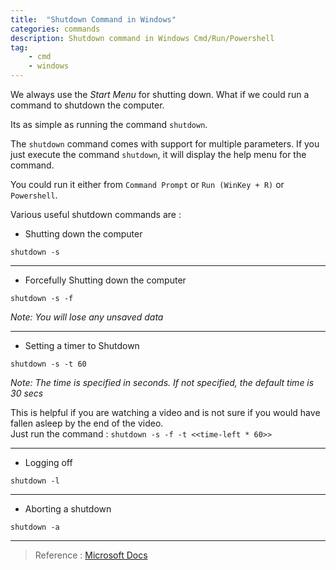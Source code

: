 ```yaml
---
title:  "Shutdown Command in Windows"
categories: commands
description: Shutdown command in Windows Cmd/Run/Powershell
tag: 
    - cmd
    - windows
---
```


We always use the _Start Menu_ for shutting down. What if we could run a command to shutdown the computer.  

Its as simple as running the command `shutdown`.  

The `shutdown` command comes with support for multiple parameters. If you just execute the command `shutdown`, it will display the help menu for the command.

You could run it either from `Command Prompt` or `Run (WinKey + R)` or `Powershell`.

Various useful shutdown commands are :

  
* Shutting down the computer

``` 
shutdown -s
```

-------------------------

* Forcefully Shutting down the computer

``` 
shutdown -s -f
```

_Note: You will lose any unsaved data_

-------------------------

* Setting a timer to Shutdown

``` 
shutdown -s -t 60
```

_Note: The time is specified in seconds. If not specified, the default time is 30 secs_

This is helpful if you are watching a video and is not sure if you would have fallen asleep by the end of the video.  
Just run the command : `shutdown -s -f -t <<time-left * 60>>`

-------------------------

* Logging off

``` 
shutdown -l
```

-------------------------

* Aborting a shutdown

``` 
shutdown -a
```

-------------------------

> Reference : [Microsoft Docs](https://docs.microsoft.com/en-us/windows-server/administration/windows-commands/shutdown)